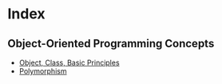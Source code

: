 # Index

## Object-Oriented Programming Concepts
- [Object, Class, Basic Principles](basics.md)
- [Polymorphism](polymorphism.md)
